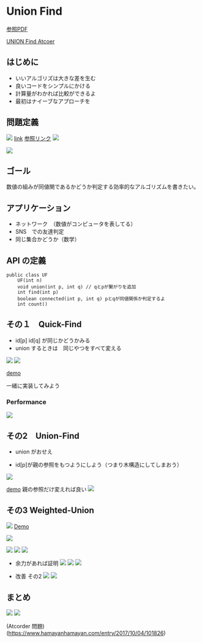 # Union Find
[参照PDF](http://www.albertstam.com/Algorithms.pdf)

[UNION Find Atcoer](https://www.slideshare.net/chokudai/union-find-49066733)
## はじめに　　

* いいアルゴリズは大きな差を生む
* 良いコードをシンプルにかける
* 計算量がわかれば比較ができるよ
* 最初はナイーブなアプローチを

## 問題定義
![](Image/2020-03-29-22-04-10.png)
[link](https://youtu.be/gfSpPbJWzVs?list=PLRdD1c6QbAqJn0606RlOR6T3yUqFWKwmX&t=157)
[参照リンク](
https://algs4.cs.princeton.edu/15uf/)
![](Image/入力は整数のペアのシーケンスです。各整数はある型のオブジェクトを表しており、p%20qをpがqに接続されていることを意味するものとして解釈します。.png)

![](Image/2020-03-29-22-01-52.png)
## ゴール

数値の組みが同値関であるかどうか判定する効率的なアルゴリズムを書きたい。

## アプリケーション

* ネットワーク　（数値がコンピュータを表してる）
* SNS　での友達判定
* 同じ集合かどうか（数学）

## API の定義

```
public class UF
	UF(int n)
	void union(int p, int q) // qとpが繋がりを追加
	int find(int p)
	boolean connected(int p, int q) pとqが同値関係か判定するよ
	int count()
```

## その１　Quick-Find

* id[p] id[q] が同じかどうかみる
* union するときは　同じやつをすべて変える

![](Image/2020-03-29-22-11-57.png)
![](Image/2019-05-16-00-36-10.png)

[demo](https://www.youtube.com/watch?v=4gEaaTRz1h8)

一緒に実装してみよう

### Performance

![](Image/2019-05-18-18-30-32.png)


## その2　Union-Find

+ union がおせえ
* id[p]が親の参照をもつようにしよう（つまり木構造にしてしまおう）

![](Image/2019-05-18-18-34-39.png)

[demo](https://youtu.be/BcRLmCS8pfw?list=PLaLOVNqqD-2Hz-wATEaLxBGsZcdcDzMBw&t=179)
親の参照だけ変えれば良い
![](Image/2019-05-18-18-44-06.png)


## その3 Weighted-Union

![](Image/2019-05-18-18-48-08.png)
[Demo](https://youtu.be/Wme8SDUaBx8?list=PLaLOVNqqD-2Hz-wATEaLxBGsZcdcDzMBw&t=93)

![](Image/2019-05-18-18-49-39.png)

![](Image/2019-05-18-18-51-31.png)
![](Image/2020-03-29-22-34-27.png)
![](Image/2019-05-18-18-52-56.png)
* 余力があれば証明
![](Image/2019-05-18-19-16-26.png)
![](Image/2019-05-18-19-15-26.png)
![](Image/2019-05-18-19-17-59.png)

* 改善 その2
![](Image/2019-05-18-19-02-57.png)
![](Image/2019-05-18-19-08-53.png)

## まとめ

![](Image/2019-05-18-19-20-10.png)
![](Image/2019-05-18-19-09-03.png)


(Atcorder 問題)(https://www.hamayanhamayan.com/entry/2017/10/04/101826)